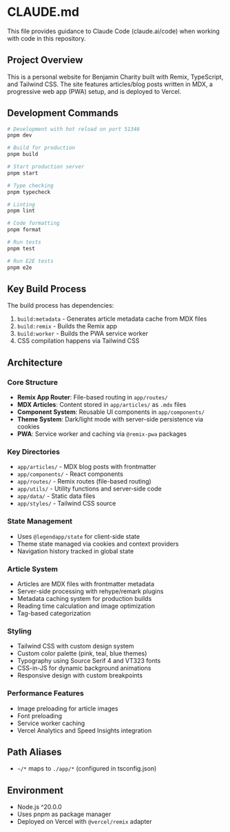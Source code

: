 # CLAUDE.md

This file provides guidance to Claude Code (claude.ai/code) when working with code in this repository.

## Project Overview

This is a personal website for Benjamin Charity built with Remix, TypeScript, and Tailwind CSS. The site features articles/blog posts written in MDX, a progressive web app (PWA) setup, and is deployed to Vercel.

## Development Commands

```bash
# Development with hot reload on port 51346
pnpm dev

# Build for production
pnpm build

# Start production server
pnpm start

# Type checking
pnpm typecheck

# Linting
pnpm lint

# Code formatting
pnpm format

# Run tests
pnpm test

# Run E2E tests
pnpm e2e
```

## Key Build Process

The build process has dependencies:
1. `build:metadata` - Generates article metadata cache from MDX files
2. `build:remix` - Builds the Remix app
3. `build:worker` - Builds the PWA service worker
4. CSS compilation happens via Tailwind CSS

## Architecture

### Core Structure
- **Remix App Router**: File-based routing in `app/routes/`
- **MDX Articles**: Content stored in `app/articles/` as `.mdx` files
- **Component System**: Reusable UI components in `app/components/`
- **Theme System**: Dark/light mode with server-side persistence via cookies
- **PWA**: Service worker and caching via `@remix-pwa` packages

### Key Directories
- `app/articles/` - MDX blog posts with frontmatter
- `app/components/` - React components
- `app/routes/` - Remix routes (file-based routing)
- `app/utils/` - Utility functions and server-side code
- `app/data/` - Static data files
- `app/styles/` - Tailwind CSS source

### State Management
- Uses `@legendapp/state` for client-side state
- Theme state managed via cookies and context providers
- Navigation history tracked in global state

### Article System
- Articles are MDX files with frontmatter metadata
- Server-side processing with rehype/remark plugins
- Metadata caching system for production builds
- Reading time calculation and image optimization
- Tag-based categorization

### Styling
- Tailwind CSS with custom design system
- Custom color palette (pink, teal, blue themes)
- Typography using Source Serif 4 and VT323 fonts
- CSS-in-JS for dynamic background animations
- Responsive design with custom breakpoints

### Performance Features
- Image preloading for article images
- Font preloading
- Service worker caching
- Vercel Analytics and Speed Insights integration

## Path Aliases

- `~/*` maps to `./app/*` (configured in tsconfig.json)

## Environment

- Node.js ^20.0.0
- Uses pnpm as package manager
- Deployed on Vercel with `@vercel/remix` adapter
